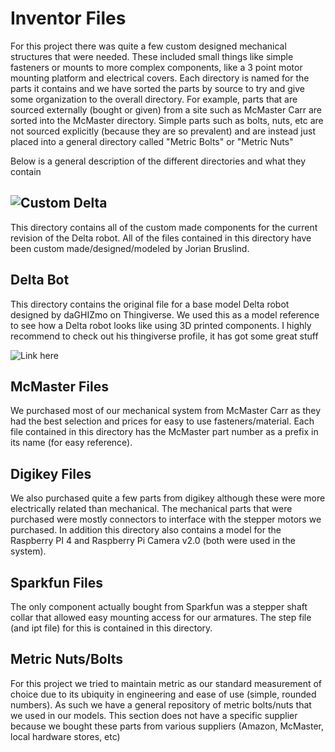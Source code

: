 #	Inventor Files

For this project there was quite a few custom designed mechanical structures that were needed. These included small things like simple fasteners or mounts to 
more complex components, like a 3 point motor mounting platform and electrical covers. Each directory is named for the parts it contains and we have sorted
the parts by source to try and give some organization to the overall directory. For example, parts that are sourced externally (bought or given) from 
a site such as McMaster Carr are sorted into the McMaster directory. Simple parts such as bolts, nuts, etc are not sourced explicitly (because they are 
so prevalent) and are instead just placed into a general directory called "Metric Bolts" or "Metric Nuts" 

Below is a general description of the different directories and what they contain 


## ![Custom Delta](https://github.com/Jbruslind/ECE44x_Senior_Design/tree/master/Mechanical/Project%20Model%20Files/Inventor%20Files/Custom_Delta)

This directory contains all of the custom made components for the current revision of the Delta robot. All of the files contained in this directory have 
been custom made/designed/modeled by Jorian Bruslind. 

## Delta Bot

This directory contains the original file for a base model Delta robot designed by daGHIZmo on Thingiverse. We used this as a model reference to see 
how a Delta robot looks like using 3D printed components. I highly recommend to check out his thingiverse profile, it has got some great stuff

![Link here](https://www.thingiverse.com/daGHIZmo/about)

## McMaster Files

We purchased most of our mechanical system from McMaster Carr as they had the best selection and prices for easy to use fasteners/material. Each file 
contained in this directory has the McMaster part number as a prefix in its name (for easy reference). 

## Digikey Files

We also purchased quite a few parts from digikey although these were more electrically related than mechanical. The mechanical parts that were purchased 
were mostly connectors to interface with the stepper motors we purchased. In addition this directory also contains a model for the Raspberry PI 4 and 
Raspberry Pi Camera v2.0 (both were used in the system). 

## Sparkfun Files 

The only component actually bought from Sparkfun was a stepper shaft collar that allowed easy mounting access for our armatures. The step file (and ipt file) 
for this is contained in this directory. 

## Metric Nuts/Bolts

For this project we tried to maintain metric as our standard measurement of choice due to its ubiquity in engineering and ease of use (simple, rounded numbers). 
As such we have a general repository of metric bolts/nuts that we used in our models. This section does not have a specific supplier because we bought 
these parts from various suppliers (Amazon, McMaster, local hardware stores, etc)

